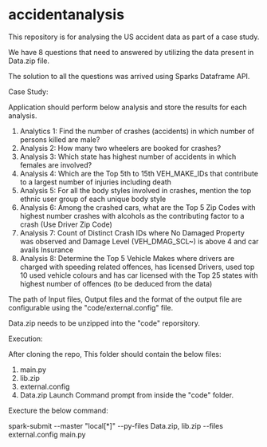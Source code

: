 # accidentanalysis
This repository is for analysing the US accident data as part of a case study. 


We have 8 questions that need to answered by utilizing the data present in Data.zip file. 

The solution to all the questions was arrived using Sparks Dataframe API. 

Case Study:

Application should perform below analysis and store the results for each analysis.

1.	Analytics 1: Find the number of crashes (accidents) in which number of persons killed are male?
2.	Analysis 2: How many two wheelers are booked for crashes? 
3.	Analysis 3: Which state has highest number of accidents in which females are involved? 
4.	Analysis 4: Which are the Top 5th to 15th VEH_MAKE_IDs that contribute to a largest number of injuries including death
5.	Analysis 5: For all the body styles involved in crashes, mention the top ethnic user group of each unique body style  
6.	Analysis 6: Among the crashed cars, what are the Top 5 Zip Codes with highest number crashes with alcohols as the contributing factor to a crash (Use Driver Zip Code)
7.	Analysis 7: Count of Distinct Crash IDs where No Damaged Property was observed and Damage Level (VEH_DMAG_SCL~) is above 4 and car avails Insurance
8.	Analysis 8: Determine the Top 5 Vehicle Makes where drivers are charged with speeding related offences, has licensed Drivers, used top 10 used vehicle colours and has car licensed with the Top 25 states with highest number of offences (to be deduced from the data)


The path of Input files, Output files and the format of the output file are configurable using the "code/external.config" file. 

Data.zip needs to be unzipped into the "code" reporsitory. 

Execution: 

After cloning the repo, 
This folder should contain the below files:
  1. main.py
  2. lib.zip
  3. external.config
  4. Data.zip
Launch Command prompt from inside the "code" folder. 

Execture the below command:



spark-submit --master "local[*]" --py-files Data.zip, lib.zip --files external.config main.py
